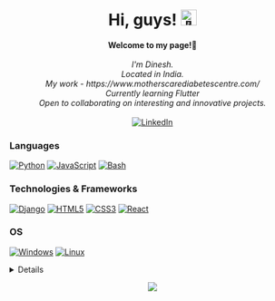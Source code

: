 <!-- ### Hi there 👋 My full name is Dinesh Anbazhagan, you can call me Dinesh.
---
- 🌍 Located in India
- ⚛️ My current work that is live https://www.motherscarediabetescentre.com/
- 🌱 Proficient in developing web applications using Django framework
- 🌱 Proficient in Responsive Web Design using Html, CSS and JavaScript
- 🌱 Proficient in Python to create scripts to automate tasks
- 🌱 Currently learning Flutter
- 👯 Open to collaborate on projects
- 📫 You can reach me at [itzmidinesh@gmail.com](mailto:itzmidinesh@gmail.com) -->


<h1 align="center">Hi, guys! <img src="https://github.com/wervlad/wervlad/assets/24524555/766d336d-b87d-44ba-807c-c51de2bc6b4d" width="28px" alt="👋"></h1>

<p align="center">
    <b>Welcome to my page!👋</b><br><br>
    <i>
        I'm Dinesh.<br>
        Located in India.<br>
        My work - https://www.motherscarediabetescentre.com/ <br>
        Currently learning Flutter<br>
        Open to collaborating on interesting and innovative projects.<br>
    </i><br>
    <a href="https://www.linkedin.com/in/itzmidinesh">
        <img src="https://img.shields.io/badge/LinkedIn-blue?style=flat-square&logo=linkedin" alt="LinkedIn">
    </a>
</p>

### Languages
[![Python](https://img.shields.io/badge/python-black?style=for-the-badge&logo=python)](https://github.com/itzmidinesh)
[![JavaScript](https://img.shields.io/badge/javascript-black?style=for-the-badge&logo=javascript)](https://github.com/itzmidinesh)
[![Bash](https://img.shields.io/badge/bash-black?style=for-the-badge&logo=gnu-bash&logoColor=white)](https://github.com/itzmidinesh)

### Technologies & Frameworks
[![Django](https://img.shields.io/badge/django-black?style=for-the-badge&logo=django)](https://github.com/itzmidinesh)
[![HTML5](https://img.shields.io/badge/html5-black?style=for-the-badge&logo=html5)](https://hub.docker.com/u/itzmidinesh)
[![CSS3](https://img.shields.io/badge/css3-black?style=for-the-badge&logo=css3)](https://hub.docker.com/u/itzmidinesh)
[![React](https://img.shields.io/badge/react-black?style=for-the-badge&logo=react)](https://github.com/itzmidinesh)

### OS
[![Windows](https://img.shields.io/badge/Windows-black?style=for-the-badge&logo=Windows)](https://github.com/itzmidinesh)
[![Linux](https://img.shields.io/badge/linux-black?style=for-the-badge&logo=Linux)](https://github.com/itzmidinesh)

<details>
<p align="center">
  <a href="https://github.com/itzmidinesh">
    <img src="http://github-profile-summary-cards.vercel.app/api/cards/profile-details?username=itzmidinesh&theme=transparent" />
  </a>
  <a href="https://github.com/itzmidinesh">
    <img src="https://github-readme-streak-stats.herokuapp.com/?user=itzmidinesh&hide_border=true&card_width=338&theme=transparent" />
  </a>
  <a href="https://github.com/itzmidinesh">
    <img src="http://github-profile-summary-cards.vercel.app/api/cards/stats?username=itzmidinesh&theme=transparent" />
  </a>
  <a href="https://github.com/itzmidinesh">
    <img src="https://github-readme-stats.vercel.app/api/top-langs/?username=itzmidinesh&langs_count=10&exclude_repo=&hide=jupyter%20notebook,vim%20script,cmake,makefile,batchfile,emacs%20lisp,css,html&layout=default&card_width=699&hide_border=true&theme=transparent" />
  </a>
</p>
</details>

<p align="center">
  <a href="https://github.com/itzmidinesh">
    <img src="https://komarev.com/ghpvc/?username=itzmidinesh&color=blue&style=flat)" />
  </a>
</p>
